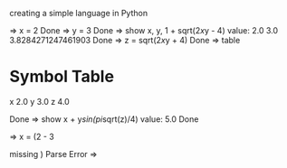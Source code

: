 
creating a simple language in Python

=> x = 2
Done
=> y = 3
Done
=> show x, y, 1 + sqrt(2*x*y  -  4)
value: 2.0      3.0      3.8284271247461903
Done
=> z = sqrt(2*x*y  +  4)
Done
=> table

Symbol Table
====================
x           2.0
y           3.0
z           4.0

Done
=> show x + y*sin(pi*sqrt(z)/4)
value: 5.0
Done

=> x = (2 - 3

missing   )
Parse Error
=>
